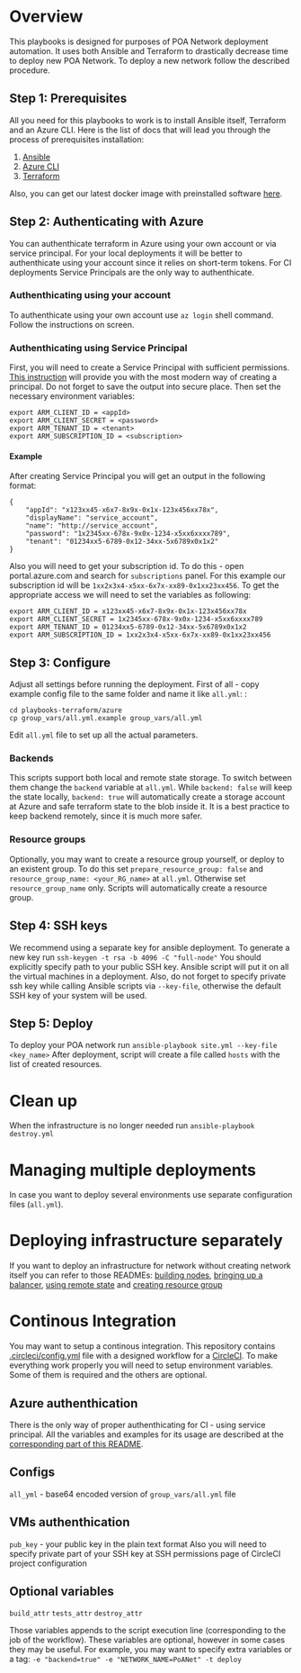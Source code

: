 # Overview

This playbooks is designed for purposes of POA Network deployment automation. It uses both Ansible and Terraform to drastically decrease time to deploy new POA Network. To deploy a new network follow the described procedure.

## Step 1: Prerequisites

All you need for this playbooks to work is to install Ansible itself, Terraform and an Azure CLI.
Here is the list of docs that will lead you through the process of prerequisites installation:
1. [Ansible](https://docs.ansible.com/ansible/latest/installation_guide/intro_installation.html)
2. [Azure CLI](https://docs.microsoft.com/en-us/cli/azure/install-azure-cli?view=azure-cli-latest)
3. [Terraform](https://www.terraform.io/intro/getting-started/install.html)

Also, you can get our latest docker image with preinstalled software [here](https://hub.docker.com/r/poanetwork/terraform-prep/).

## Step 2: Authenticating with Azure

You can authenthicate terraform in Azure using your own account or via service principal. For your local deployments it will be better to authenthicate using your account since it relies on short-term tokens. For CI deployments Service Principals are the only way to authenthicate.

### Authenthicating using your account

To authenthicate using your own account use `az login` shell command. Follow the instructions on screen.

### Authenthicating using Service Principal

First, you will need to create a Service Principal with sufficient permissions. [This instruction](https://docs.microsoft.com/en-us/cli/azure/create-an-azure-service-principal-azure-cli?toc=%2Fazure%2Fazure-resource-manager%2Ftoc.json&view=azure-cli-latest) will provide you with the most modern way of creating a principal. Do not forget to save the output into secure place.
Then set the necessary environment variables:

```
export ARM_CLIENT_ID = <appId>
export ARM_CLIENT_SECRET = <password>
export ARM_TENANT_ID = <tenant>
export ARM_SUBSCRIPTION_ID = <subscription>
```

#### Example

After creating Service Principal you will get an output in the following format:
```
{
    "appId": "x123xx45-x6x7-8x9x-0x1x-123x456xx78x",
    "displayName": "service_account",
    "name": "http://service_account",
    "password": "1x2345xx-678x-9x0x-1234-x5xx6xxxx789",
    "tenant": "01234xx5-6789-0x12-34xx-5x6789x0x1x2"
}
```
Also you will need to get your subscription id. To do this - open portal.azure.com and search for `subscriptions` panel. For this example our subscription id will be `1xx2x3x4-x5xx-6x7x-xx89-0x1xx23xx456`. To get the appropriate access we will need to set the variables as following:
```
export ARM_CLIENT_ID = x123xx45-x6x7-8x9x-0x1x-123x456xx78x
export ARM_CLIENT_SECRET = 1x2345xx-678x-9x0x-1234-x5xx6xxxx789
export ARM_TENANT_ID = 01234xx5-6789-0x12-34xx-5x6789x0x1x2
export ARM_SUBSCRIPTION_ID = 1xx2x3x4-x5xx-6x7x-xx89-0x1xx23xx456
```

## Step 3: Configure

Adjust all settings before running the deployment. First of all - copy example config file to the same folder and name it like `all.yml`: : 

```
cd playbooks-terraform/azure
cp group_vars/all.yml.example group_vars/all.yml
```

Edit `all.yml` file to set up all the actual parameters.

### Backends

This scripts support both local and remote state storage. To switch between them change the `backend` variable at `all.yml`. While `backend: false` will keep the state locally, `backend: true` will automatically create a storage account at Azure and safe terraform state to the blob inside it. It is a best practice to keep backend remotely, since it is much more safer.

### Resource groups

Optionally, you may want to create a resource group yourself, or deploy to an existent group. To do this set `prepare_resource_group: false` and `resource_group_name: <your_RG_name>` at `all.yml`. Otherwise set `resource_group_name` only. Scripts will automatically create a resource group. 

## Step 4: SSH keys

We recommend using a separate key for ansible deployment. To generate a new key run `ssh-keygen -t rsa -b 4096 -C "full-node"`
You should explicitly specify path to your public SSH key. Ansible script will put it on all the virtual machines in a deployment. Also, do not forget to specify private ssh key while calling Ansible scripts via `--key-file`, otherwise the default SSH key of your system will be used.

## Step 5: Deploy

To deploy your POA network run `ansible-playbook site.yml --key-file <key_name>`
After deployment, script will create a file called `hosts` with the list of created resources.

# Clean up

When the infrastructure is no longer needed run `ansible-playbook destroy.yml`

# Managing multiple deployments

In case you want to deploy several environments use separate configuration files (`all.yml`).

# Deploying infrastructure separately

If you want to deploy an infrastructure for network without creating network itself you can refer to those READMEs: [building nodes](roles/terraform/files/README.md), [bringing up a balancer](roles/balancer/files/README.md), [using remote state](roles/storage-account/README.md) and [creating resource group](roles/resource-group/README.md) 

# Continous Integration

You may want to setup a continous integration. This repository contains [.circleci/config.yml](../.circleci/config.yml) file with a designed workflow for a [CircleCI](https://circleci.com). To make everything work properly you will need to setup environment variables. Some of them is required and the others are optional.

## Azure authenthication 
There is the only way of proper authenthicating for CI - using service principal. All the variables and examples for its usage are described at the [corresponding part of this README](#authenthicating-using-service-principal).

## Configs

`all_yml`	- base64 encoded version of `group_vars/all.yml` file

## VMs authenthication

`pub_key`	- your public key in the plain text format
Also you will need to specify private part of your SSH key at SSH permissions page of CircleCI project configuration

## Optional variables

`build_attr`
`tests_attr`
`destroy_attr`

Those variables appends to the script execution line (corresponding to the job of the workflow). These variables are optional, however in some cases they may be useful. For example, you may want to specify extra variables or a tag:
`-e "backend=true" -e "NETWORK_NAME=PoANet" -t deploy` 